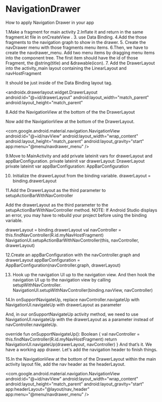 # NavigationDrawer
How to apply Navigation Drawer in your app

 1.Make a fragment for main activity
 2.Inflate it and return in the same fragment.kt file in onCreateView .
 3. use Data Binding.
 4.Add the those fragments to the navigation graph to show in the drawer.
 5. Create the navDrawer menu with those fragments menu items.
 6.Then, we have to create the navdrawer_menu. Add two menu items by dragging menu items into the component tree.
   The first item should have the id of those Fragment, the @string(title) and &drawable(icon).
7. Add the DrawerLayout into the activity_main layout containing the LinearLayout and navHostFragment

It should be just inside of the Data Binding layout tag.

<layout xmlns:android="http://schemas.android.com/apk/res/android"
   xmlns:app="http://schemas.android.com/apk/res-auto">

   <androidx.drawerlayout.widget.DrawerLayout
       android:id="@+id/drawerLayout"
       android:layout_width="match_parent"
       android:layout_height="match_parent"
   >  
   
8.Add the NavigationView at the bottom of the the DrawerLayout

Now add the NavigationView at the bottom of the DrawerLayout.

<com.google.android.material.navigation.NavigationView
   android:id="@+id/navView"
   android:layout_width="wrap_content"
   android:layout_height="match_parent"
   android:layout_gravity="start"
   app:menu="@menu/navdrawer_menu" />
   
9.Move to MainActivity and add private lateinit vars for drawerLayout and appBarConfiguration.
private lateinit var drawerLayout: DrawerLayout
private lateinit var appBarConfiguration: AppBarConfiguration

10. Initialize the drawerLayout from the binding variable.
drawerLayout = binding.drawerLayout   

11.Add the DrawerLayout as the third parameter to setupActionBarWithNavController

Add the drawerLayout as the third parameter to the setupActionBarWithNavController method. NOTE: If Android Studio displays an error, you may have to rebuild your project before using the binding variable.

drawerLayout = binding.drawerLayout
val navController = this.findNavController(R.id.myNavHostFragment)
NavigationUI.setupActionBarWithNavController(this, navController, drawerLayout)

12.Create an appBarConfiguration with the navController.graph and drawerLayout
appBarConfiguration = AppBarConfiguration(navController.graph, drawerLayout)

13. Hook up the navigation UI up to the navigation view.
And then hook the navigation UI up to the navigation view by calling setupWithNavController.
NavigationUI.setupWithNavController(binding.navView, navController)   

14.In onSupportNavigateUp, replace navController.navigateUp with NavigationUI.navigateUp with drawerLayout as parameter

And, in our onSupportNavigateUp activity method, we need to use NavigationUI.navigateUp with the drawerLayout as a parameter instead of navController.navigateUp.

override fun onSupportNavigateUp(): Boolean {
   val navController = this.findNavController(R.id.myNavHostFragment)
   return NavigationUI.navigateUp(drawerLayout, navController)
}
And that’s it. We have a working app drawer. Let's add the navigation header to finish things.

15.In the NavigationView at the bottom of the DrawerLayout within the main activity layout file, add the nav header as the headerLayout.

<com.google.android.material.navigation.NavigationView
   android:id="@+id/navView"
   android:layout_width="wrap_content"
   android:layout_height="match_parent"
   android:layout_gravity="start"
   app:headerLayout="@layout/nav_header"
   app:menu="@menu/navdrawer_menu" />


